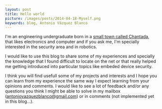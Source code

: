 ```yaml
---
layout: post
title: Hello world
picture: /images/posts/2014-04-18-Myself.png
keywords: blog, Antonio Vázquez Blanco
---
```


I'm an engineering undergraduate born in a [small town called Chantada](https://www.google.com/maps/place/Chantada), that likes electronics and computer and if you ask me, I'm specially interested in the security area 
and in robotics.  

I would like to use this blog to share some of my experiences and specially the knowledge that I found difficult to locate on the net or that really helped me getting introduced into particular topics like embeded 
device security.  

I think you will find usefull some of my projects and interests and I hope you can learn from my experience the same way I expect learning from your opinions and comments. I would like to see a lot of feedback and/or 
any questions you think I might be able to solve in my mailbox (<antoniovazquezblanco@gmail.com>) or in comments (not implemented yet in this blog...).
